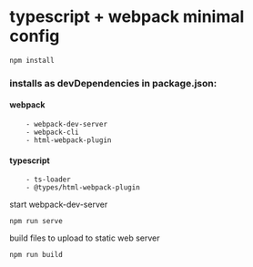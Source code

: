 # typescript + webpack minimal config
```shell
npm install
```
### installs as devDependencies in package.json:
####	webpack
		- webpack-dev-server
		- webpack-cli
		- html-webpack-plugin
####	typescript
		- ts-loader
		- @types/html-webpack-plugin

start webpack-dev-server
```shell
npm run serve
```

build files to upload to static web server
```shell
npm run build
```
